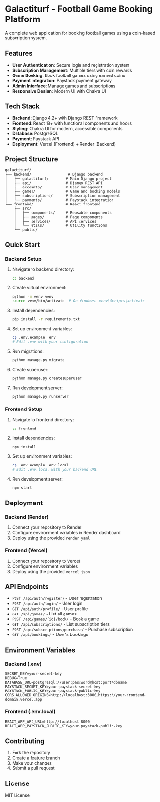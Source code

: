 # Galactiturf - Football Game Booking Platform

A complete web application for booking football games using a coin-based subscription system.

## Features

- **User Authentication**: Secure login and registration system
- **Subscription Management**: Multiple tiers with coin rewards
- **Game Booking**: Book football games using earned coins
- **Payment Integration**: Paystack payment gateway
- **Admin Interface**: Manage games and subscriptions
- **Responsive Design**: Modern UI with Chakra UI

## Tech Stack

- **Backend**: Django 4.2+ with Django REST Framework
- **Frontend**: React 18+ with functional components and hooks
- **Styling**: Chakra UI for modern, accessible components
- **Database**: PostgreSQL
- **Payment**: Paystack API
- **Deployment**: Vercel (Frontend) + Render (Backend)

## Project Structure

```
galactiturf/
├── backend/                 # Django backend
│   ├── galactiturf/        # Main Django project
│   ├── api/                # Django REST API
│   ├── accounts/           # User management
│   ├── games/              # Game and booking models
│   ├── subscriptions/      # Subscription management
│   └── payments/           # Paystack integration
└── frontend/               # React frontend
    ├── src/
    │   ├── components/     # Reusable components
    │   ├── pages/          # Page components
    │   ├── services/       # API services
    │   └── utils/          # Utility functions
    └── public/
```

## Quick Start

### Backend Setup

1. Navigate to backend directory:
   ```bash
   cd backend
   ```

2. Create virtual environment:
   ```bash
   python -m venv venv
   source venv/bin/activate  # On Windows: venv\Scripts\activate
   ```

3. Install dependencies:
   ```bash
   pip install -r requirements.txt
   ```

4. Set up environment variables:
   ```bash
   cp .env.example .env
   # Edit .env with your configuration
   ```

5. Run migrations:
   ```bash
   python manage.py migrate
   ```

6. Create superuser:
   ```bash
   python manage.py createsuperuser
   ```

7. Run development server:
   ```bash
   python manage.py runserver
   ```

### Frontend Setup

1. Navigate to frontend directory:
   ```bash
   cd frontend
   ```

2. Install dependencies:
   ```bash
   npm install
   ```

3. Set up environment variables:
   ```bash
   cp .env.example .env.local
   # Edit .env.local with your backend URL
   ```

4. Run development server:
   ```bash
   npm start
   ```

## Deployment

### Backend (Render)

1. Connect your repository to Render
2. Configure environment variables in Render dashboard
3. Deploy using the provided `render.yaml`

### Frontend (Vercel)

1. Connect your repository to Vercel
2. Configure environment variables
3. Deploy using the provided `vercel.json`

## API Endpoints

- `POST /api/auth/register/` - User registration
- `POST /api/auth/login/` - User login
- `GET /api/auth/profile/` - User profile
- `GET /api/games/` - List all games
- `POST /api/games/{id}/book/` - Book a game
- `GET /api/subscriptions/` - List subscription tiers
- `POST /api/subscriptions/purchase/` - Purchase subscription
- `GET /api/bookings/` - User's bookings

## Environment Variables

### Backend (.env)
```
SECRET_KEY=your-secret-key
DEBUG=True
DATABASE_URL=postgresql://user:password@host:port/dbname
PAYSTACK_SECRET_KEY=your-paystack-secret-key
PAYSTACK_PUBLIC_KEY=your-paystack-public-key
CORS_ALLOWED_ORIGINS=http://localhost:3000,https://your-frontend-domain.vercel.app
```

### Frontend (.env.local)
```
REACT_APP_API_URL=http://localhost:8000
REACT_APP_PAYSTACK_PUBLIC_KEY=your-paystack-public-key
```

## Contributing

1. Fork the repository
2. Create a feature branch
3. Make your changes
4. Submit a pull request

## License

MIT License